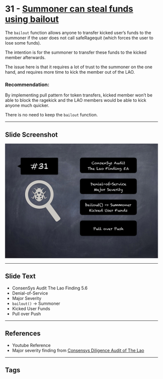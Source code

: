
# 31 - [Summoner can steal funds using bailout](./Summoner%20can%20steal%20funds%20using%20bailout.md)

The `bailout` function allows anyone to transfer kicked user’s funds to the summoner if the user does not call safeRagequit (which forces the user to lose some funds). 

The intention is for the summoner to transfer these funds to the kicked member afterwards. 

The issue here is that it requires a lot of trust to the summoner on the one hand, and requires more time to kick the member out of the LAO.

### Recommendation:
By implementing pull pattern for token transfers, kicked member won’t be able to block the ragekick and the LAO members would be able to kick anyone much quicker. 

There is no need to keep the `bailout` function.
___
## Slide Screenshot
![031.png](../../images/7.%20Audit%20Findings%20101/031.png)
___
## Slide Text
- ConsenSys Audit The Lao Finding 5.6
- Denial-of-Service
- Major Severity
- `bailout()` -> Summoner
- Kicked User Funds
- Pull over Push
___
## References
- Youtube Reference
- Major severity finding from [Consensys Diligence Audit of The Lao](https://consensys.net/diligence/audits/2020/01/the-lao)
___
## Tags
